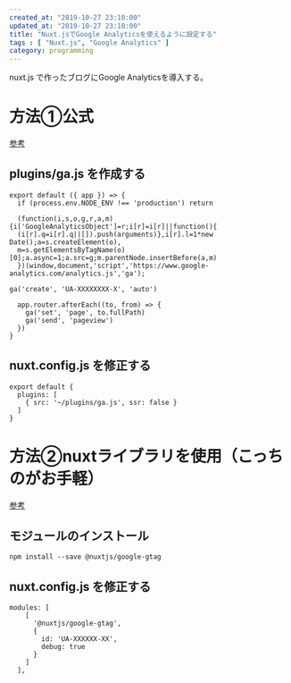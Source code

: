 ```yaml
---
created_at: "2019-10-27 23:10:00"
updated_at: "2019-10-27 23:10:00"
title: "Nuxt.jsでGoogle Analyticsを使えるように設定する"
tags : [ "Nuxt.js", "Google Analytics" ]
category: programming
---
```



nuxt.js で作ったブログにGoogle Analyticsを導入する。

# 方法①公式

[参考](https://ja.nuxtjs.org/faq/google-analytics/)

## plugins/ga.js を作成する

```
export default ({ app }) => {
  if (process.env.NODE_ENV !== 'production') return
  
  (function(i,s,o,g,r,a,m){i['GoogleAnalyticsObject']=r;i[r]=i[r]||function(){
  (i[r].q=i[r].q||[]).push(arguments)},i[r].l=1*new Date();a=s.createElement(o),
  m=s.getElementsByTagName(o)[0];a.async=1;a.src=g;m.parentNode.insertBefore(a,m)
  })(window,document,'script','https://www.google-analytics.com/analytics.js','ga');
  
ga('create', 'UA-XXXXXXXX-X', 'auto')

  app.router.afterEach((to, from) => {
    ga('set', 'page', to.fullPath)
    ga('send', 'pageview')
  })
}
```

## nuxt.config.js を修正する

```
export default {
  plugins: [
    { src: '~/plugins/ga.js', ssr: false }
  ]
}
```

# 方法②nuxtライブラリを使用（こっちのがお手軽）

[参考](https://qiita.com/tochiji/items/bcab969b60c67a9754e6)

## モジュールのインストール

```
npm install --save @nuxtjs/google-gtag
```

## nuxt.config.js を修正する

```
modules: [
    [
      '@nuxtjs/google-gtag',
      {
        id: 'UA-XXXXXX-XX', 
        debug: true 
      }
    ]
  ],
```
